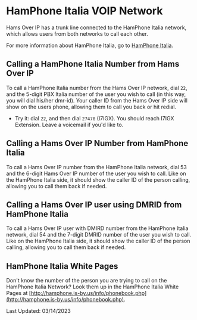 # HamPhone Italia VOIP Network

Hams Over IP has a trunk line connected to the HamPhone Italia network, which allows users from both networks to call each other.

For more information about HamPhone Italia, go to [HamPhone Italia](http://hamphone.is-by.us/site/).

## Calling a HamPhone Italia Number from Hams Over IP

To call a HamPhone Italia number from the Hams Over IP network, dial ```22```, and the 5-digit PBX Italia number of the user you wish to call (in this way, you will dial his/her dmr-id). Your caller ID from the Hams Over IP side will show on the users phone, allowing them to call you back or hit redial.

* Try it: dial ```22```, and then dial ```27470``` (I7IGX). You should reach I7IGX Extension.  Leave a voicemail if you'd like to.

## Calling a Hams Over IP Number from HamPhone Italia

To call a Hams Over IP number from the HamPhone Italia network, dial 53 and the 6-digit Hams Over IP number of the user you wish to call. Like on the HamPhone Italia side, it should show the caller ID of the person calling, allowing you to call them back if needed.

## Calling a Hams Over IP user using DMRID from HamPhone Italia

To call a Hams Over IP user with DMIRD number from the HamPhone Italia network, dial 54 and the 7-digit DMRID number of the user you wish to call. Like on the HamPhone Italia side, it should show the caller ID of the person calling, allowing you to call them back if needed.

## HamPhone Italia White Pages

Don't know the number of the person you are trying to call on the HamPhone Italia Network? Look them up in the HamPhone Italia White Pages at [http://hamphone.is-by.us/info/phonebook.php](http://hamphone.is-by.us/info/phonebook.php).

Last Updated: 03/14/2023

